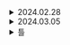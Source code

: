 
<details>
<summary> 2024.02.28 </summary>

## 오늘 한 것
알고리즘 - 재귀
알고리즘 - 백트래킹
JPA 공부

## 오늘 공부한 것
https://github.com/Algorithm-Niga-mol-ala/Algorithm/tree/main/%EC%A0%84%EC%84%B1%EC%88%98/2%EA%B8%B0/8%EC%A3%BC%EC%B0%A8

### 알고리즘
2468 안전영역<br>
9025 맥주마시면서걸어가기

### JPA
#### flush
> 영속성 컨텍스트의 변경 내용을 데이터베이스에 반영.
1. 변경 감지가 동작해서 영속성 컨텍스트에 있는 모든 엔티티를 스냅샷과 비교해서 수정된 엔티티를 찾음. 수정된 엔티티는 수정 쿼리를 만들어 쓰기 지연 SQL 저장소에 등록.
2. 쓰기 지연 SQL 저장소의 쿼리를 데이터베이스에 전송

+ flush 호출 시점
  + em.flush()
    + 거의 사용하지 않음
  + 트랜잭션 커밋 시
    + 자동 호출
  + JPQL 쿼리 실행 시
    + 객체지향 쿼리를 호출할 때도 플러시가 실행
    + 영속성 컨텍스트에는 있지만 db에 반영되지 않은 것들이 있을 수 있으므로 자동 호출

## 보완 해야 할 점

+ 다음 주 역량평가 준비
+ 다음 주부터 개발하려면 JPA 빨리 공부하기
</details> 

<details>
<summary> 2024.03.05 </summary>

## 오늘 한 것

와이어프레임 작성<br>
ERD 작성<br>

## 오늘 공부한 것

### Big-O, Big-THeta, Big-Omega에 대해 설명

입력 크기 n 이 무한대로 커질때의 복잡도를 간단히 표현하기 위해 사용하는 표기법.

+ Big-O : 최악의 경우. 점근적 상한. ex) n이 증가함에 따라 f(n) 이 O(n^2)보다 클 수 없음

+ Big-Theta : O 와 Omega 표기가 같은 경우에 사용. ex) 최대 최소 Theta(n^2)의 증가율을 가짐

+ Big-Omega : 최선의 경우, 점근적 하한, ex) n이 증가함에 따라 f(n)이 Omega(n^2) 보다 작을 수 없음

O(1) 의 상수 시간은 입력 크기 n에 대해여 변하지 않고 일정한 시간이 걸림

### 다른 것을 사용하지 않고 Big-O를 사용하는 이유

Big-O는 점근적 상한을 나타내는 표기법으로 해당 알고리즘의 최악의 경우를 나타냄.<br><br>
알고리즘의 평균적인 시간은 의미가 없는 경우가 많음.<br><br>
시간이 평균적으로 이정도 걸린다는 것보다 절대 이 시간 이상은 걸리지 않는다고 말하는 것이 서비스 신뢰도가 높음.<br><br>

### O(1) 은 O(N^2)보다 무조건적으로 빠른가

복잡도를 계산할 때 입력 크기 N이 무한대로 향한다고 생각하기 때문에 상수를 무시.<br> <br>
실제 O(100)인 알고리즘도 O(1)로 표기 되기 때문에 이런 경우 O(N^2)의 알고리즘 보다 n=10 이하의 시간일 때는 느림.<br><br>
</details> 


<details>
<summary> 틀 </summary>

## 오늘 한 것


## 오늘 공부한 것


</details> 

